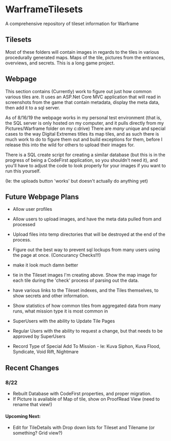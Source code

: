 # WarframeTilesets

 A comprehensive repository of tileset information for Warframe


## Tilesets

Most of these folders will contain images in regards to the tiles in various procedurally generated maps. Maps of the tile, pictures from the entrances, overviews, and secrets. This is a long game project.

## Webpage

This section contains (Currently) work to figure out just how common various tiles are. It uses an ASP.Net Core MVC application that will read in screenshots from the game that contain metadata, display the meta data, then add it to a sql server.

As of 8/16/19 the webpage works in my personal test environment (that is, the SQL server is only hosted on my computer, and it pulls directly from my Pictures/Warframe folder on my c:drive) There are *many* unique and special cases to the way Digital Extremes titles its map tiles, and as such there is much work to do to figure them out and build exceptions for them, before I release this into the wild for others to upload their images for.

There is a SQL create script for creating a similar database (but this is in the progress of being a CodeFirst application, so you shouldn't need it), and you'll have to adjust the code to look properly for your images if you want to run this yourself.

(Ie: the uploads button 'works' but doesn't actually do anything yet)

## Future Webpage Plans

* Allow user profiles
* Allow users to upload images, and have the meta data pulled from and processed
* Upload files into temp directories that will be destroyed at the end of the process.
* Figure out the best way to prevent sql lockups from many users using the page at once. (Concurancy Checks!!!)
* make it look much damn better

* tie in the Tileset images I'm creating above. Show the map image for each tile during the 'check' process of parsing out the data. 
* have various links to the Tileset indexes, and the Tiles themselves, to show secrets and other information.
* Show statistics of how common tiles from aggregated data from many runs, what mission type it is most common in

* SuperUsers with the ability to Update Tile Pages
* Regular  Users with the ability to request a change, but that needs to be approved by SuperUsers

* Record Type of Special Add To Mission - Ie: Kuva Siphon, Kuva Flood, Syndicate, Void Rift, Nightmare

## Recent Changes

### 8/22
* Rebuilt Database with CodeFirst properties, and proper migration. 
* If Picture is available of Map of tile, show on ProofRead View (need to rename that view!)

#### Upcoming Next:
* Edit for TileDetails with Drop down lists for Tileset and Tilename (or something? Grid view?)

